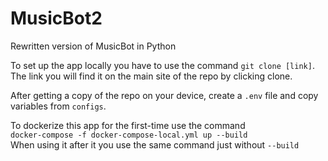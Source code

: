 # MusicBot2
Rewritten version of MusicBot in Python

To set up the app locally you have to use the command `git clone [link]`. <br />
The link you will find it on the main site of the repo by clicking clone.

After getting a copy of the repo on your device, create a `.env` file and copy variables from `configs`.

To dockerize this app for the first-time use the command <br />
`docker-compose -f docker-compose-local.yml up --build` <br /> 
When using it after it you use the same command just without `--build`
